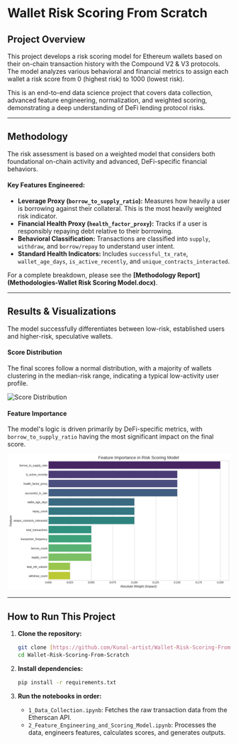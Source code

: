 # Wallet Risk Scoring From Scratch

## Project Overview

This project develops a risk scoring model for Ethereum wallets based on their on-chain transaction history with the Compound V2 & V3 protocols. The model analyzes various behavioral and financial metrics to assign each wallet a risk score from 0 (highest risk) to 1000 (lowest risk).

This is an end-to-end data science project that covers data collection, advanced feature engineering, normalization, and weighted scoring, demonstrating a deep understanding of DeFi lending protocol risks.

---

## Methodology

The risk assessment is based on a weighted model that considers both foundational on-chain activity and advanced, DeFi-specific financial behaviors.

#### Key Features Engineered:
* **Leverage Proxy (`borrow_to_supply_ratio`):** Measures how heavily a user is borrowing against their collateral. This is the most heavily weighted risk indicator.
* **Financial Health Proxy (`health_factor_proxy`):** Tracks if a user is responsibly repaying debt relative to their borrowing.
* **Behavioral Classification:** Transactions are classified into `supply`, `withdraw`, and `borrow/repay` to understand user intent.
* **Standard Health Indicators:** Includes `successful_tx_rate`, `wallet_age_days`, `is_active_recently`, and `unique_contracts_interacted`.

For a complete breakdown, please see the **[Methodology Report](Methodologies-Wallet Risk Scoring Model.docx)**.

---

## Results & Visualizations

The model successfully differentiates between low-risk, established users and higher-risk, speculative wallets.

#### Score Distribution
The final scores follow a normal distribution, with a majority of wallets clustering in the median-risk range, indicating a typical low-activity user profile.

![Score Distribution](score_distribution.png)

#### Feature Importance
The model's logic is driven primarily by DeFi-specific metrics, with `borrow_to_supply_ratio` having the most significant impact on the final score.

![Feature Importance](Feature_Importance.png)

---

## How to Run This Project

1.  **Clone the repository:**
    ```bash
    git clone [https://github.com/Kunal-artist/Wallet-Risk-Scoring-From-Scratch.git](https://github.com/Kunal-artist/Wallet-Risk-Scoring-From-Scratch.git)
    cd Wallet-Risk-Scoring-From-Scratch
    ```

2.  **Install dependencies:**
    ```bash
    pip install -r requirements.txt
    ```

3.  **Run the notebooks in order:**
    * `1_Data_Collection.ipynb`: Fetches the raw transaction data from the Etherscan API.
    * `2_Feature_Engineering_and_Scoring_Model.ipynb`: Processes the data, engineers features, calculates scores, and generates outputs.

